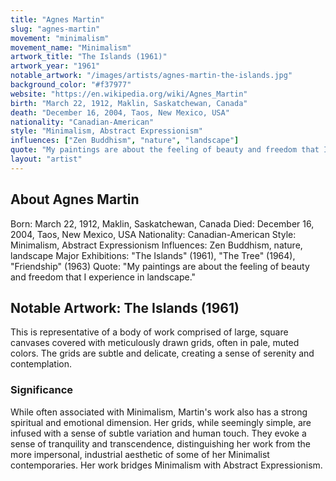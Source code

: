 ```yaml
---
title: "Agnes Martin"
slug: "agnes-martin"
movement: "minimalism"
movement_name: "Minimalism"
artwork_title: "The Islands (1961)"
artwork_year: "1961"
notable_artwork: "/images/artists/agnes-martin-the-islands.jpg"
background_color: "#f37977"
website: "https://en.wikipedia.org/wiki/Agnes_Martin"
birth: "March 22, 1912, Maklin, Saskatchewan, Canada"
death: "December 16, 2004, Taos, New Mexico, USA"
nationality: "Canadian-American"
style: "Minimalism, Abstract Expressionism"
influences: ["Zen Buddhism", "nature", "landscape"]
quote: "My paintings are about the feeling of beauty and freedom that I experience in landscape."
layout: "artist"
---
```


## About Agnes Martin

Born: March 22, 1912, Maklin, Saskatchewan, Canada Died: December 16, 2004, Taos, New Mexico, USA Nationality: Canadian-American Style: Minimalism, Abstract Expressionism Influences: Zen Buddhism, nature, landscape Major Exhibitions: "The Islands" (1961), "The Tree" (1964), "Friendship" (1963) Quote: "My paintings are about the feeling of beauty and freedom that I experience in landscape."

## Notable Artwork: The Islands (1961)

This is representative of a body of work comprised of large, square canvases covered with meticulously drawn grids, often in pale, muted colors. The grids are subtle and delicate, creating a sense of serenity and contemplation.

### Significance

While often associated with Minimalism, Martin's work also has a strong spiritual and emotional dimension. Her grids, while seemingly simple, are infused with a sense of subtle variation and human touch. They evoke a sense of tranquility and transcendence, distinguishing her work from the more impersonal, industrial aesthetic of some of her Minimalist contemporaries. Her work bridges Minimalism with Abstract Expressionism.
